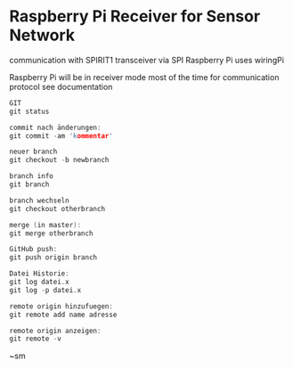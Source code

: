 # Raspberry Pi Receiver for Sensor Network

communication with SPIRIT1 transceiver via SPI
Raspberry Pi uses wiringPi

Raspberry Pi will be in receiver mode most of the time
for communication protocol see documentation

```c
GIT
git status

commit nach änderungen:
git commit -am 'kommentar' 

neuer branch
git checkout -b newbranch

branch info
git branch

branch wechseln
git checkout otherbranch

merge (in master):
git merge otherbranch

GitHub push:
git push origin branch

Datei Historie:
git log datei.x
git log -p datei.x

remote origin hinzufuegen:
git remote add name adresse

remote origin anzeigen:
git remote -v
```
~sm
